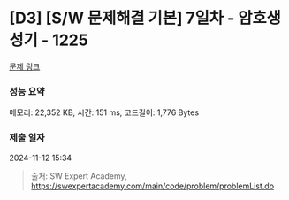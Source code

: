 # [D3] [S/W 문제해결 기본] 7일차 - 암호생성기 - 1225 

[문제 링크](https://swexpertacademy.com/main/code/problem/problemDetail.do?contestProbId=AV14uWl6AF0CFAYD) 

### 성능 요약

메모리: 22,352 KB, 시간: 151 ms, 코드길이: 1,776 Bytes

### 제출 일자

2024-11-12 15:34



> 출처: SW Expert Academy, https://swexpertacademy.com/main/code/problem/problemList.do